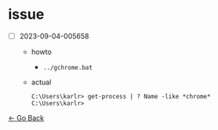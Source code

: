 # issue

- [ ] 2023-09-04-005658
  - howto
    - ``../gchrome.bat``
  - actual
    
    ```
    C:\Users\karlr> get-process | ? Name -like *chrome*
    C:\Users\karlr>
    ```

[← Go Back](../readme.md)

